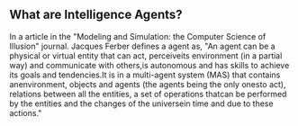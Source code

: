 What are Intelligence Agents?
-----------------------------
In a article in the "Modeling and Simulation: the Computer Science of Illusion" journal. Jacques Ferber defines a agent as, "An agent can be a physical or virtual entity that can act, perceiveits environment (in a partial way) and communicate with others,is autonomous and has skills to achieve its goals and tendencies.It is in a multi-agent system (MAS) that contains anenvironment, objects and agents (the agents being the only onesto act), relations between all the entities, a set of operations thatcan be performed by the entities and the changes of the universein time and due to these actions."
